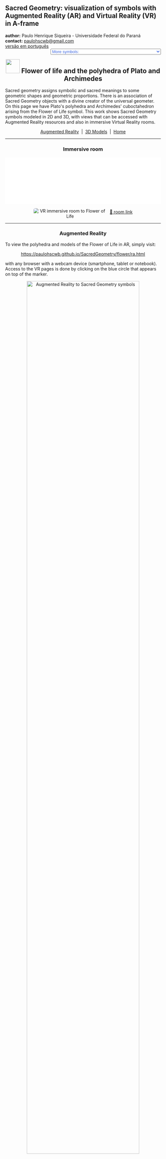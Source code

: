 <link rel="stylesheet" href="../scripts/style.css">
<meta charset="utf-8">
<link rel="icon" type="image/png" href="vr/salas/imagens/icone.png">
<h2>Sacred Geometry: visualization of symbols with Augmented Reality (AR) and Virtual Reality (VR) in A-frame</h2>
 <b>author:</b> Paulo Henrique Siqueira - Universidade Federal do Paraná
 <br><b>contact:</b> <a href="#">paulohscwb@gmail.com</a>
 <br><a href="https://paulohscwb.github.io/SacredGeometry/flower/pt-br/">versão em português</a>
 <form style="margin: 0 auto; float:right; text-align:right; width:100%; margin-bottom:15px;">
	<select id="url" onchange="urlHandler(this.value)" style="color:royalblue;">
		<option disabled selected value>More symbols:</option>
		<option value="../symbols/">Sacred Geometry symbols</option>
		<option disabled value="../flower/">Flower of life and the polyhedra of Plato and Archimedes</option>
		<!--<option value="../fruit/">Fruit of life and the polyhedra of Plato and Archimedes</option>
		<option value="../grid/">Grid of life and the polyhedra of Plato and Archimedes</option>
		<option value="../metatron/">Metatron and the polyhedra of Plato and Archimedes</option>-->
	</select>
</form>
<script>
function urlHandler(value) {                               
    window.location.assign(`${value}`);
}
</script>

<p id="p1"></p>
  <h2 align="center"><img src="vr/salas/imagens/icone.png" style="margin-bottom:-10px" width="45"> Flower of life and the polyhedra of Plato and Archimedes</h2>
Sacred geometry assigns symbolic and sacred meanings to some geometric shapes and geometric proportions. There is an association of Sacred Geometry objects with a divine creator of the universal geometer. On this page we have Plato's polyhedra and Archimedes' cuboctahedron arising from the Flower of Life symbol.
This work shows Sacred Geometry symbols modeled in 2D and 3D, with views that can be accessed with Augmented Reality resources and also in immersive Virtual Reality rooms.

<p align="center"><a href="#ra">Augmented Reality</a><span>&nbsp;&nbsp;|&nbsp;&nbsp;</span><a href="#m3d">3D Models</a><span>&nbsp;&nbsp;|&nbsp;&nbsp;</span><a href="../">Home</a></p>
  <hr>
 <h3 align="center">Immersive room</h3>
  <div class="embed-container"><iframe width="100%" src="sala.htm" title="Sala Imersiva dos símbolos da Geometria Sagrada" frameborder="0" loading="lazy"></iframe></div>
  <p align="center"><img align="middle" src="vr/salas/videos/flower.gif" style="max-width: 47%; border-radius:5px; margin-right:10px" loading="lazy" alt="VR immersive room to Flower of Life"/><a href="sala.htm" target="_blank">&#x1f517; room link</a></p> 
  <hr>
  <h3 id="ra" align="center">Augmented Reality</h3>
  To view the polyhedra and models of the Flower of Life in AR, simply visit:
<p align="center"><a href="ra.html" class="raAR" target="_blank">https://paulohscwb.github.io/SacredGeometry/flower/ra.html</a></p> 
with any browser with a webcam device (smartphone, tablet or notebook). 
<br>Access to the VR pages is done by clicking on the blue circle that appears on top of the marker.
<p align="center"><img style="border-radius:7px;" alt="Augmented Reality to Sacred Geometry symbols" src="ar/example.png" width="85%"></p>
<hr>
<h3 id="m3d" align="center">3D models</h3>
<!--<iframe width="560" height="315" style="max-width:100%" src="https://www.youtube.com/embed/videoseries?list=PLy0I_lGW8HxXqLmyaITBm0flxwtDvgTFT" title="YouTube video player" frameborder="0" allow="accelerometer; autoplay; clipboard-write; encrypted-media; gyroscope; picture-in-picture; web-share" allowfullscreen></iframe>-->
<h4>1. Cylindrical Flower of Life</h4>
<a href="vr/FlowerOfLife_v4.htm" target="_blank" title="3D model" class="fotoA"><img src="ar/28A.png" class="foto" alt="Cylindrical flower of life"></a><img src="ar/28.png" class="qr">
 <br><br><br>The Flower of Life symbolizes creation and reminds us of the unity of everything. We are all built from the same blueprint. In this model, we have the Flower of Life modeled with overlapping circles in a straight circular cylinder. In this way, we have the cylindrical Flower of Life.
 <br><br>
 <a href="ra.html" class="raAR" title="Augmented reality" target="_blank"></a>
<hr>
<h4>2. Flower of Life in a truncated icosahedron</h4>
<a href="vr/FlowerOfLife_v5.htm" target="_blank" title="3D model" class="fotoA"><img src="ar/29A.png" class="foto" alt="Flower of life in a truncated icosahedron"></a><img src="ar/29.png" class="qr">
 <br><br><br>There is a belief that the Flower of Life is a key that can unlock the hidden knowledge of time and space within its petal-like structures. In this model, we have the Flower of Life modeled with circles superimposed on the faces of a Archimedean truncated icosahedron.
 <br><br>
 <a href="ra.html" class="raAR" title="Augmented reality" target="_blank"></a>
<hr>
<h4>3. Flower of life - tetrahedron</h4>
<a href="vr/FlowerOfLife2d_tetrahedron.htm" target="_blank" title="3D model" class="fotoA"><img src="ar/30A.png" class="foto" alt="Flower of life - tetrahedron"></a><img src="ar/30.png" class="qr">
 <br><br><br>Plato conceived the world as being composed of four basic elements: Earth, Fire, Air and Water. Furthermore, Plato established a mystical association between these elements and the Platonic solids. Thus, the Tetrahedron is associated with Fire and corresponds to the first circumference of the Seed of Life symbol. The vertices of the regular Tetrahedron appear on some circumferences of the Flower of Life symbol.
 <br><br>
  <a href="ra.html" class="raAR" title="Augmented reality" target="_blank"></a>
 <hr>
<h4>4. Flower of life - cube</h4>
<a href="vr/FlowerOfLife2d_cube.htm" target="_blank" title="3D model" class="fotoA"><img src="ar/31A.png" class="foto" alt="Flower of life - cube"></a><img src="ar/31.png" class="qr">
 <br><br><br>According to Plato's mystical correspondence, the Cube is associated with the Earth and corresponds to the second circumference of the Seed of Life symbol. The vertices of the Cube appear on some circumferences of the Flower of Life symbol.
 <br><br>
 <a href="ra.html" class="raAR" title="Augmented reality" target="_blank"></a>
<hr>
<h4>5. Flower of life - octahedron</h4>
<a href="vr/FlowerOfLife2d_octahedron.htm" target="_blank" title="3D model" class="fotoA"><img src="ar/32A.png" class="foto" alt="Flower of life - octahedron"></a><img src="ar/32.png" class="qr">
 <br><br><br>According to Plato's mystical correspondence, the Octahedron is associated with Air and corresponds to the third circumference of the Seed of Life symbol. The vertices of the regular Octahedron appear on some circumferences of the Flower of Life symbol.
 <br><br>
 <a href="ra.html" class="raAR" title="Augmented reality" target="_blank"></a>
 <hr>
<h4>6. Flower of life - icosahedron</h4>
<a href="vr/FlowerOfLife2d_icosahedron.htm" target="_blank" title="3D model" class="fotoA"><img src="ar/34A.png" class="foto" alt="Flower of life - icosahedron"></a><img src="ar/34.png" class="qr">
 <br><br><br>According to Plato's mystical correspondence, the Icosahedron is associated with Water and corresponds to the fourth circumference of the Seed of Life symbol. The vertices of the regular Icosahedron appear overlapping or correspondingly associated with some circumferences of the Flower of Life symbol.
 <br><br>
 <a href="ra.html" class="raAR" title="Augmented reality" target="_blank"></a>
<hr>
<h4>7. Flower of life - dodecahedron</h4>
<a href="vr/FlowerOfLife2d_dodecahedron.htm" target="_blank" title="3D model" class="fotoA"><img src="ar/33A.png" class="foto" alt="Flower of life - dodecahedron"></a><img src="ar/33.png" class="qr">
 <br><br><br>According to Plato's mystical correspondence, the Dodecahedron is associated with the Universe and corresponds to the fifth circumference of the Seed of Life symbol. The vertices of the regular Dodecahedron appear overlapping or correspondingly associated with some circumferences of the Flower of Life symbol.
 <br><br>
  <a href="ra.html" class="raAR" title="Augmented reality" target="_blank"></a>
 <hr>
<h4>8. Flower of life - star tetrahedron</h4>
<a href="vr/FlowerOfLife2d_tetrahedronStar.htm" target="_blank" title="3D model" class="fotoA"><img src="ar/35A.png" class="foto" alt="Flower of life - star tetrahedron"></a><img src="ar/35.png" class="qr">
 <br><br><br>The Merkabah or Star Tetrahedron or Star of Davi is the geometric figure that represents male and female energy  Heaven and Earth. The Star Tetrahedron corresponds to the sixth circumference of the Seed of Life symbol and the vertices of this solid appear overlapping with some circumferences of the Flower of Life symbol.
 <br><br>
 <a href="ra.html" class="raAR" title="Augmented reality" target="_blank"></a>
 <hr>
<h4>9. Flower of life - cuboctahedron</h4>
<a href="vr/FlowerOfLife2d_cuboctahedron.htm" target="_blank" title="3D model" class="fotoA"><img src="ar/36A.png" class="foto" alt="Flower of life - cuboctahedron"></a><img src="ar/36.png" class="qr">
 <br><br><br>The Archimedes Cuboctahedron represents the Energy Vector of Equilibrium. The Cuboctahedron corresponds to the seventh circumference of the Seed of Life symbol and the vertices of this solid appear overlapping or in correspondence with some circumferences of the Flower of Life symbol.
 <br><br>
  <a href="ra.html" class="raAR" title="Augmented reality" target="_blank"></a>
 <hr>
<h4>10. Flower of Life 3D - cuboctahedron</h4>
<a href="vr/FlowerOfLife3d_cuboctahedron.htm" target="_blank" title="3D model" class="fotoA"><img src="ar/37A.png" class="foto" alt="Flower of Life 3D"></a><img src="ar/37.png" class="qr">
 <br><br><br>In this representation we have the 3D model of the Flower of Life symbol built with 3 rotations around one of the symbols. Combining the intersections of the larger circles, we obtain an Archimedean cuboctahedron.
 <br><br>
 <a href="ra.html" class="raAR" title="Augmented reality" target="_blank"></a>
 <p class="topop"><a href="#p1" class="topo">back to top</a></p>
<hr>

<br><a rel="license" href="http://creativecommons.org/licenses/by-nc-nd/4.0/"><img alt="Licença Creative Commons" style="border-width:0" src="https://i.creativecommons.org/l/by-nc-nd/4.0/88x31.png" loading="lazy"/></a><br /><span xmlns:dct="http://purl.org/dc/terms/" property="dct:title">Sacred Geometry - Visualization of symbols with Augmented Reality and Virtual Reality</span> by <a xmlns:cc="http://creativecommons.org/ns#" href="https://paulohscwb.github.io/SacredGeometry/flower/" property="cc:attributionName" rel="cc:attributionURL">Paulo Henrique Siqueira</a> is licensed with a license <a rel="license" href="http://creativecommons.org/licenses/by-nc-nd/4.0/">Creative Commons Attribution-NonCommercial-NoDerivatives 4.0 International</a>.

<h4>How to cite this work:</h4> 
<p>Siqueira, P.H., "Sacred Geometry: Visualization of symbols with Augmented Reality and Virtual Reality". Available in: <https://paulohscwb.github.io/SacredGeometry/flower/>, June 2024.</p>
<!--<a target="_blank" href="https://doi.org/10.5281/zenodo.8272770"><img src="https://zenodo.org/badge/DOI/10.5281/zenodo.8272770.svg" alt="DOI"></a>-->
<br><br><b>References:</b>
<br>Pardesco. "Sacred Geometry Art, Symbols & Meanings". <a href="https://pardesco.com/blogs/news/sacred-geometry-art-symbols-meanings" target="_blank">https://pardesco.com/blogs/news/sacred-geometry-art-symbols-meanings</a>
<br>Weisstein, Eric W. "Archimedean Solid" From MathWorld-A Wolfram Web Resource. <a href="http://mathworld.wolfram.com/ArchimedeanSolid.html" target="_blank">http://mathworld.wolfram.com/ArchimedeanSolid.html</a>
<br>Weisstein, Eric W. "Platonic Solid" From MathWorld-A Wolfram Web Resource. <a href="http://mathworld.wolfram.com/PlatonicSolid.html" target="_blank">http://mathworld.wolfram.com/PlatonicSolid.html</a>
<br>Weisstein, Eric W. "Archimedean Dual" From MathWorld-A Wolfram Web Resource. <a href="https://mathworld.wolfram.com/ArchimedeanDual.html" target="_blank">https://mathworld.wolfram.com/ArchimedeanDual.html</a>
<br>Weisstein, Eric W. "Uniform Polyhedron." From MathWorld--A Wolfram Web Resource. <a href="https://mathworld.wolfram.com/UniformPolyhedron.html" target="_blank">https://mathworld.wolfram.com/UniformPolyhedron.html</a>
<br>Wikipedia <a href="https://en.wikipedia.org/wiki/Archimedean_solid" target="_blank">https://en.wikipedia.org/wiki/Archimedean_solid</a>
<br>Wikipedia <a href="https://en.wikipedia.org/wiki/en.wikipedia.org/wiki/Platonic_solid" target="_blank">https://en.wikipedia.org/wiki/Platonic_solid</a>
<br>McCooey, David I. "Visual Polyhedra". <a href="http://dmccooey.com/polyhedra/" target="_blank">http://dmccooey.com/polyhedra/</a>
